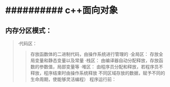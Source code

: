 # ########## c++面向对象 ##########

## 内存分区模式：
> ·代码区：
>> 存放函数体的二进制代码，由操作系统进行管理的
> ·全局区：
>> 存放全局变量和静态变量以及常量
> ·栈区：
>> 由编译器自动分配释放，存放函数的参数值，局部变量等
> ·堆区：
>> 由程序员分配和释放，若程序员不释放，程序结束时由操作系统释放
>> 不同区域存放的数据，赋予不同的生命周期，使能够灵活编程）
> 程序运行前：